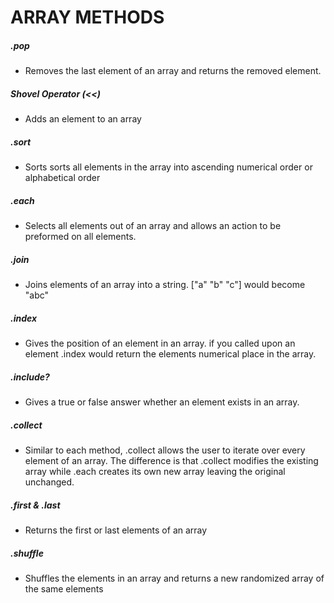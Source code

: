 # ARRAY METHODS
##### .pop

  * Removes the last element of an array and returns the removed element.
##### Shovel Operator (<<)

  * Adds an element to an array

##### .sort

  * Sorts sorts all elements in the array into ascending numerical order or alphabetical order

##### .each

  * Selects all elements out of an array and allows an action to be preformed on all elements.  

##### .join
  * Joins elements of an array into a string. ["a" "b" "c"] would become "abc"

##### .index
  * Gives the position of an element in an array. if you called upon an element .index would return the elements numerical place in the array.

##### .include?

  * Gives a true or false answer whether an element exists in an array.

##### .collect

  * Similar to each method, .collect allows the user to iterate over every element of an array. The difference is that .collect modifies the existing array while .each creates its own new array leaving the original unchanged.

##### .first & .last

  * Returns the first or last elements of an array

##### .shuffle
  * Shuffles the elements in an array and returns a new randomized array of the same elements
